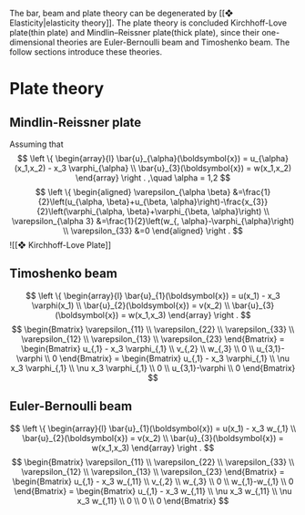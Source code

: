 The bar, beam and plate theory can be degenerated by [[❖ Elasticity|elasticity theory]]. The plate theory is concluded Kirchhoff-Love plate(thin plate) and Mindlin–Reissner plate(thick plate), since their one-dimensional theories are  Euler-Bernoulli beam and Timoshenko beam. The follow sections introduce these theories.
# Plate theory
## Mindlin-Reissner plate
Assuming that
$$
\left \{
\begin{array}{l}
\bar{u}_{\alpha}(\boldsymbol{x}) = u_{\alpha}(x_1,x_2) - x_3 \varphi_{\alpha} \\
\bar{u}_{3}(\boldsymbol{x}) = w(x_1,x_2)
\end{array}
\right .
,\quad \alpha = 1,2
$$
$$
\left \{
\begin{aligned}
\varepsilon_{\alpha \beta} &=\frac{1}{2}\left(u_{\alpha, \beta}+u_{\beta, \alpha}\right)-\frac{x_{3}}{2}\left(\varphi_{\alpha, \beta}+\varphi_{\beta, \alpha}\right) \\
\varepsilon_{\alpha 3} &=\frac{1}{2}\left(w_{, \alpha}-\varphi_{\alpha}\right) \\
\varepsilon_{33} &=0
\end{aligned}
\right .
$$
![[❖ Kirchhoff-Love Plate]]
## Timoshenko beam
$$
\left \{
\begin{array}{l}
\bar{u}_{1}(\boldsymbol{x}) = u(x_1) - x_3 \varphi(x_1) \\
\bar{u}_{2}(\boldsymbol{x}) = v(x_2) \\
\bar{u}_{3}(\boldsymbol{x}) = w(x_1,x_3)
\end{array}
\right .
$$
$$
\begin{Bmatrix}
\varepsilon_{11} \\ \varepsilon_{22} \\ \varepsilon_{33} \\ \varepsilon_{12} \\ \varepsilon_{13} \\ \varepsilon_{23} 
\end{Bmatrix} = 
\begin{Bmatrix}
u_{,1} - x_3 \varphi_{,1} \\ v_{,2} \\ w_{,3} \\ 0 \\ u_{3,1}-\varphi \\ 0 
\end{Bmatrix} = 
\begin{Bmatrix}
u_{,1} - x_3 \varphi_{,1} \\ \nu x_3 \varphi_{,1} \\ \nu x_3 \varphi_{,1} \\ 0 \\ u_{3,1}-\varphi \\ 0 
\end{Bmatrix}
$$
## Euler-Bernoulli beam
$$
\left \{
\begin{array}{l}
\bar{u}_{1}(\boldsymbol{x}) = u(x_1) - x_3 w_{,1} \\
\bar{u}_{2}(\boldsymbol{x}) = v(x_2) \\
\bar{u}_{3}(\boldsymbol{x}) = w(x_1,x_3)
\end{array}
\right .
$$
$$
\begin{Bmatrix}
\varepsilon_{11} \\ \varepsilon_{22} \\ \varepsilon_{33} \\ \varepsilon_{12} \\ \varepsilon_{13} \\ \varepsilon_{23} 
\end{Bmatrix} = 
\begin{Bmatrix}
u_{,1} - x_3 w_{,11} \\ v_{,2} \\ w_{,3} \\ 0 \\ w_{,1}-w_{,1} \\ 0 
\end{Bmatrix} = 
\begin{Bmatrix}
u_{,1} - x_3 w_{,11} \\ \nu x_3 w_{,11} \\ \nu x_3 w_{,11} \\ 0 \\ 0 \\ 0 
\end{Bmatrix}
$$
